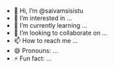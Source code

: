- 👋 Hi, I’m @saivamsisistu
- 👀 I’m interested in ...
- 🌱 I’m currently learning ...
- 💞️ I’m looking to collaborate on ...
- 📫 How to reach me ...
- 😄 Pronouns: ...
- ⚡ Fun fact: ...

<!---
saivamsisistu/saivamsisistu is a ✨ special ✨ repository because its `README.md` (this file) appears on your GitHub profile.
You can click the Preview link to take a look at your changes.
--->
